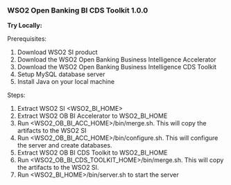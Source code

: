 ### **WSO2 Open Banking BI CDS Toolkit 1.0.0**

**Try Locally:**

Prerequisites:
1. Download WSO2 SI product 
2. Download the WSO2 Open Banking Business Intelligence Accelerator 
3. Download the WSO2 Open Banking Business Intelligence CDS Toolkit
4. Setup MySQL database server
5. Install Java on your local machine

Steps:
1. Extract WSO2 SI <WSO2_BI_HOME>
2. Extract WSO2 OB BI Accelerator to WSO2_BI_HOME 
3. Run <WSO2_OB_BI_ACC_HOME>/bin/merge.sh. This will copy the artifacts to the WSO2 SI
4. Run <WSO2_OB_BI_ACC_HOME>/bin/configure.sh. This will configure the server and create databases.
5. Extract WSO2 OB BI CDS Toolkit to WSO2_BI_HOME
6. Run <WSO2_OB_BI_CDS_TOOLKIT_HOME>/bin/merge.sh. This will copy the artifacts to the WSO2 SI.
7. Run <WSO2_BI_HOME>/bin/server.sh to start the server
